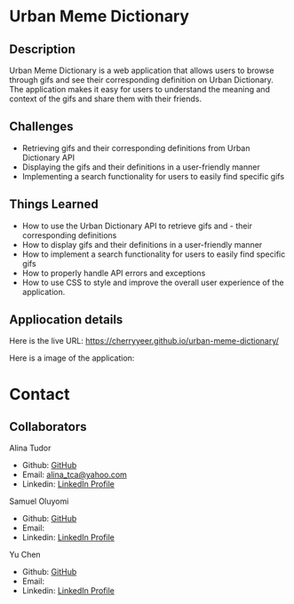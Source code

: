 # Urban Meme Dictionary

## Description
Urban Meme Dictionary is a web application that allows users to browse through gifs and see their corresponding definition on Urban Dictionary. The application makes it easy for users to understand the meaning and context of the gifs and share them with their friends.

## Challenges
- Retrieving gifs and their corresponding definitions from Urban Dictionary API
- Displaying the gifs and their definitions in a user-friendly manner
- Implementing a search functionality for users to easily find specific gifs

## Things Learned
- How to use the Urban Dictionary API to retrieve gifs and - their corresponding definitions
- How to display gifs and their definitions in a user-friendly manner
- How to implement a search functionality for users to easily find specific gifs
- How to properly handle API errors and exceptions
- How to use CSS to style and improve the overall user experience of the application.

## Appliocation details

Here is the live URL: https://cherryyeer.github.io/urban-meme-dictionary/

Here is a image of the application:

# Contact
## Collaborators

Alina Tudor

- Github: [GitHub](https://github.com/alinatca)
- Email: alina_tca@yahoo.com
- Linkedin: [LinkedIn Profile](https://www.linkedin.com/in/alina-tudor-7a1047168/)

Samuel Oluyomi

- Github: [GitHub]()
- Email: 
- Linkedin: [LinkedIn Profile]()

Yu Chen
- Github: [GitHub]()
- Email: 
- Linkedin: [LinkedIn Profile]()
